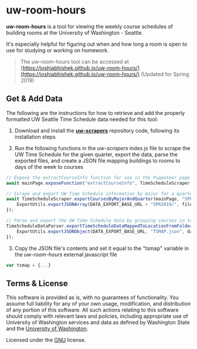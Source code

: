 # uw-room-hours

**uw-room-hours** is a tool for viewing the weekly course schedules of building rooms at the University of Washington - Seattle. 

It's especially helpful for figuring out when and how long a room is open to use for studying or working on homework. 

> The uw-room-hours tool can be accessed at [https://joshiabhishek.github.io/uw-room-hours/](https://joshiabhishek.github.io/uw-room-hours/) (Updated for Spring 2019)

## Get & Add Data

The following are the instructions for how to retrieve and add the properly formatted UW Seattle Time Schedule data needed for this tool:

1) Download and install the [**uw-scrapers**](https://github.com/JoshiAbhishek/uw-scrapers) repository code, following its installation steps 

2) Run the following functions in the *uw-scrapers* index.js file to scrape the UW Time Schedule for the given quarter, export the data, parse the exported files, and create a JSON file mapping buildings to rooms to days of the week to courses

```javascript
// Expose the extractCourseInfo function for use in the Puppeteer page instance
await mainPage.exposeFunction("extractCourseInfo", TimeScheduleScraper.extractCourseInfo);

// Scrape and export UW Time Schedule information by major for a quarter
await TimeScheduleScraper.exportCoursesByMajorAndQuarter(mainPage, "SPR2019", function(file_name, data) {
    ExportUtils.exportJSONArray(DATA_EXPORT_BASE_URL + "SPR2019/", file_name, "data", data);
});

// Parse and export the UW Time Schedule data by grouping courses in to arrays mapped from building, room, and day of the week 
TimeScheduleDataParser.exportTimeScheduleDataMappedToLocationFromFolder(DATA_EXPORT_BASE_URL + "SPR2019/", function (data) {
    ExportUtils.exportJSONObject(DATA_EXPORT_BASE_URL, "TSMAP.json", data);
});
```

3) Copy the JSON file's contents and set it equal to the "tsmap" variable in the *uw-room-hours* external javascript file

```javascript
var tsmap = {...}
```

## Terms & License

This software is provided as is, with no guarantees of functionality. You assume full liability for any of your own usage, modification, and distribution of any portion of this software. All such actions relating to this software should comply with relevant laws and policies, including appropriate use of University of Washington services and data as defined by Washington State and the [University of Washington](https://itconnect.uw.edu/work/appropriate-use/).

Licensed under the [GNU](./LICENSE) license. 